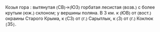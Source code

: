 ---
---

Козья гора
: вытянутая ⦅СВ⦆→⦅ЮЗ⦆ горбатая лесистая ⦅возв.⦆ с более крутым ⦅юж.⦆ склоном; у вершины поляна. В 3 км. к ⦅ЮВ⦆ от ⦅вост.⦆ окраины Старого Крыма, к ⦅СЗ⦆ от ⦅г.⦆ Сарытлык, к ⦅З⦆ от ⦅г.⦆ Коклюк ⦃З5⦄.
